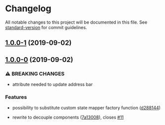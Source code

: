 # Changelog

All notable changes to this project will be documented in this file. See [standard-version](https://github.com/conventional-changelog/standard-version) for commit guidelines.

## [1.0.0-1](https://github.com/tpluscode/ld-navigation/compare/v1.0.0-0...v1.0.0-1) (2019-09-02)

## [1.0.0-0](https://github.com/tpluscode/ld-navigation/compare/v0.5.2...v1.0.0-0) (2019-09-02)


### ⚠ BREAKING CHANGES

* attribute needed to update address bar

### Features

* possibility to substitute custom state mapper factory function ([d288144](https://github.com/tpluscode/ld-navigation/commit/d288144))


* rewrite to decouple components ([7a13008](https://github.com/tpluscode/ld-navigation/commit/7a13008)), closes [#11](https://github.com/tpluscode/ld-navigation/issues/11)
